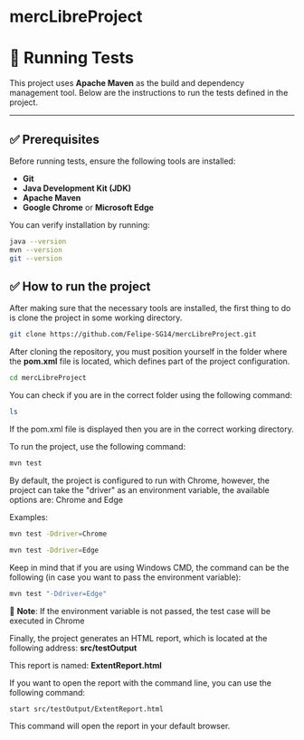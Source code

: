 # mercLibreProject

# 🧪 Running Tests

This project uses **Apache Maven** as the build and dependency management tool.
Below are the instructions to run the tests defined in the project.

---

## ✅ Prerequisites

Before running tests, ensure the following tools are installed:

- **Git**
- **Java Development Kit (JDK)**
- **Apache Maven**
- **Google Chrome** or **Microsoft Edge**

You can verify installation by running:

```bash
java --version
mvn --version
git --version
```

## ✅ How to run the project

After making sure that the necessary tools are installed, 
the first thing to do is clone the project in some working directory.

```bash
git clone https://github.com/Felipe-SG14/mercLibreProject.git
```
After cloning the repository, you must position yourself in the folder where the **pom.xml** file is located, 
which defines part of the project configuration.

```bash
cd mercLibreProject
```

You can check if you are in the correct folder using the following command:

```bash
ls
```
If the pom.xml file is displayed then you are in the correct working directory.

To run the project, use the following command:

```bash
mvn test
```
By default, the project is configured to run with Chrome, however, 
the project can take the "driver" as an environment variable,
the available options are: Chrome and Edge

Examples:

```bash
mvn test -Ddriver=Chrome
```
```bash
mvn test -Ddriver=Edge
```

Keep in mind that if you are using Windows CMD, 
the command can be the following (in case you want to pass the environment variable):

```bash
mvn test "-Ddriver=Edge"
```

📝 **Note**: If the environment variable is not passed, the test case will be executed in Chrome

Finally, the project generates an HTML report, which is located at the following address:
**src/testOutput**

This report is named: **ExtentReport.html**

If you want to open the report with the command line, you can use the following command:

```bash
start src/testOutput/ExtentReport.html
```

This command will open the report in your default browser.